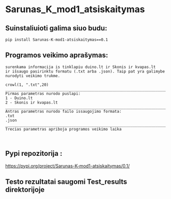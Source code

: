 # Sarunas_K_mod1_atsiskaitymas

## Suinstaliuioti galima siuo budu:
```
pip install Sarunas-K-mod1-atsiskaitymas==0.1
```

## Programos veikimo aprašymas:
```
surenkama informacija is tinklapiu duino.lt ir Skonis ir kvapas.lt
ir išsaugo pasirinktu formatu (.txt arba .json). Taip pat yra galimybe
nurodyti veikimo trukme.

crowl(1, ".txt",20)
_____________________________________________________________________________
Pirmas parametras nurodo puslapi:
1 - Duino.lt
2 - Skonis ir kvapas.lt
_____________________________________________________________________________
Antras parametras nurodo failo issaugojimo formata:
.txt
.json
_____________________________________________________________________________
Trecias parametras apriboja programos veikimo laika



```

## Pypi repozitorija :
https://pypi.org/project/Sarunas-K-mod1-atsiskaitymas/0.1/

## Testo rezultatai saugomi Test_results direktorijoje



